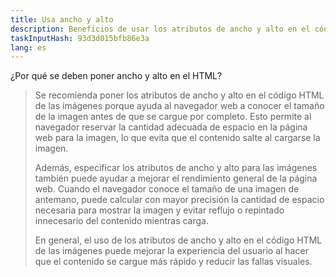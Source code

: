 ```yaml
---
title: Usa ancho y alto
description: Beneficios de usar los atributos de ancho y alto en el código HTML
taskInputHash: 93d3d015bfb86e3a
lang: es
---
```

¿Por qué se deben poner ancho y alto en el HTML?

> Se recomienda poner los atributos de ancho y alto en el código HTML de las imágenes porque ayuda al navegador web a conocer el tamaño de la imagen antes de que se cargue por completo. Esto permite al navegador reservar la cantidad adecuada de espacio en la página web para la imagen, lo que evita que el contenido salte al cargarse la imagen.
>
> Además, especificar los atributos de ancho y alto para las imágenes también puede ayudar a mejorar el rendimiento general de la página web. Cuando el navegador conoce el tamaño de una imagen de antemano, puede calcular con mayor precisión la cantidad de espacio necesaria para mostrar la imagen y evitar reflujo o repintado innecesario del contenido mientras carga.
>
> En general, el uso de los atributos de ancho y alto en el código HTML de las imágenes puede mejorar la experiencia del usuario al hacer que el contenido se cargue más rápido y reducir las fallas visuales.
